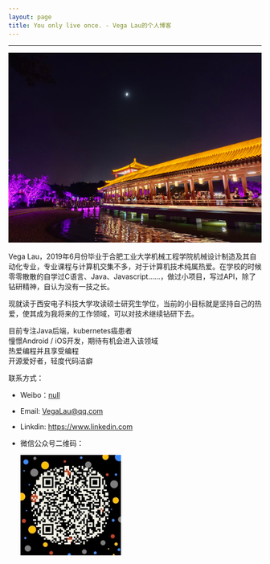 ```yaml
---
layout: page
title: You only live once. - Vega Lau的个人博客
---
```

---

![](/images/1997-05-18-about-me/head.jpg)

Vega Lau，2019年6月份毕业于合肥工业大学机械工程学院机械设计制造及其自动化专业，专业课程与计算机交集不多，对于计算机技术纯属热爱。在学校的时候零零散散的自学过C语言、Java、Javascript……，做过小项目，写过API，除了钻研精神，自认为没有一技之长。

现就读于西安电子科技大学攻读硕士研究生学位，当前的小目标就是坚持自己的热爱，使其成为我将来的工作领域，可以对技术继续钻研下去。

目前专注Java后端，kubernetes癌患者  
憧憬Android / iOS开发，期待有机会进入该领域  
热爱编程并且享受编程  
开源爱好者，轻度代码洁癖  

联系方式：

- Weibo：[null](http://weibo.com)
- Email: <VegaLau@qq.com>
- Linkdin: <https://www.linkedin.com>
- 微信公众号二维码：

  ![微信公众号二维码](/images/1997-05-18-about-me/my_wechat.jpg)

